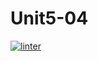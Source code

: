 # Unit5-04
 [![linter](https://github.com/Liyajoseph/Unit5-04/workflows/linter/badge.svg)](https://github.com/marketplace/actions/super-linter)
